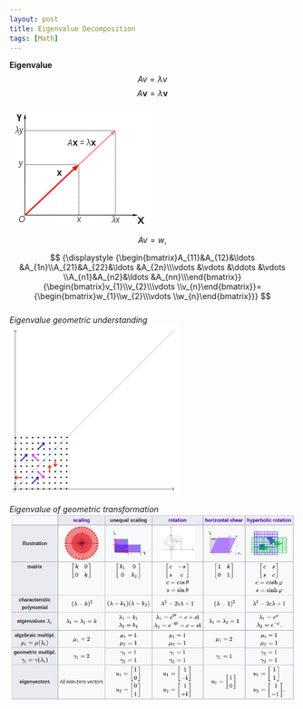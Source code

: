 ```yaml
---
layout: post
title: Eigenvalue Decomposition
tags: [Math]
---
```

**Eigenvalue**
<br/>
$$Av = \lambda v$$
$$
{\displaystyle A\mathbf {v} =\lambda \mathbf {v}}
$$
<br/>
![alt text](/assets/img/eigenvalue.png)

$$
{\displaystyle Av=w,}
$$

$$
{\displaystyle {\begin{bmatrix}A_{11}&A_{12}&\ldots &A_{1n}\\A_{21}&A_{22}&\ldots &A_{2n}\\\vdots &\vdots &\ddots &\vdots \\A_{n1}&A_{n2}&\ldots &A_{nn}\\\end{bmatrix}}{\begin{bmatrix}v_{1}\\v_{2}\\\vdots \\v_{n}\end{bmatrix}}={\begin{bmatrix}w_{1}\\w_{2}\\\vdots \\w_{n}\end{bmatrix}}}
$$
<br/>
*Eigenvalue geometric understanding*
![alt text](/assets/img/Eigenvectors.gif)
<br/>

*Eigenvalue of geometric transformation*
![alt text](/assets/img/eigenvalue_table.png)
<br/>
